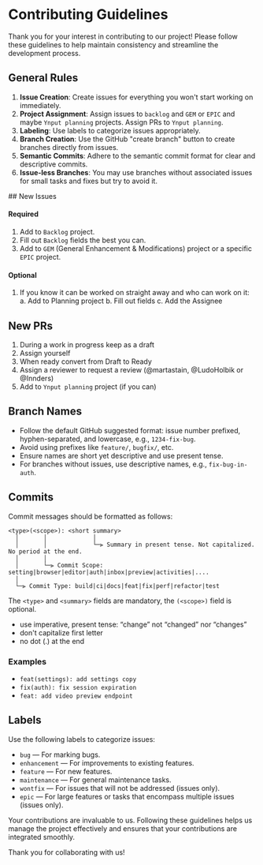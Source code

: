 # Contributing Guidelines

Thank you for your interest in contributing to our project!
Please follow these guidelines to help maintain consistency and streamline the development process.

## General Rules

1. **Issue Creation**: Create issues for everything you won't start working on immediately.
2. **Project Assignment**: Assign issues to `backlog` and `GEM` or `EPIC` and maybe `Ynput planning` projects. Assign PRs to `Ynput planning`.
3. **Labeling**: Use labels to categorize issues appropriately.
4. **Branch Creation**: Use the GitHub "create branch" button to create branches directly from issues.
5. **Semantic Commits**: Adhere to the semantic commit format for clear and descriptive commits.
6. **Issue-less Branches**: You may use branches without associated issues for small tasks and fixes but try to avoid it.

## New Issues

#### Required

1. Add to `Backlog` project.
2. Fill out `Backlog` fields the best you can.
3. Add to `GEM` (General Enhancement & Modifications) project or a specific `EPIC` project.

#### Optional

1. If you know it can be worked on straight away and who can work on it:
   a. Add to Planning project
   b. Fill out fields
   c. Add the Assignee

## New PRs

1. During a work in progress keep as a draft
2. Assign yourself
3. When ready convert from Draft to Ready
4. Assign a reviewer to request a review (@martastain, @LudoHolbik or @Innders)
5. Add to `Ynput planning` project (if you can)

## Branch Names

- Follow the default GitHub suggested format: issue number prefixed, hyphen-separated, and lowercase, e.g., `1234-fix-bug`.
- Avoid using prefixes like `feature/`, `bugfix/`, etc.
- Ensure names are short yet descriptive and use present tense.
- For branches without issues, use descriptive names, e.g., `fix-bug-in-auth`.

## Commits

Commit messages should be formatted as follows:

```
<type>(<scope>): <short summary>
  │       │             │
  │       │             └─⫸ Summary in present tense. Not capitalized. No period at the end.
  │       │
  │       └─⫸ Commit Scope: setting|browser|editor|auth|inbox|preview|activities|....
  │
  └─⫸ Commit Type: build|ci|docs|feat|fix|perf|refactor|test
```

The `<type>` and `<summary>` fields are mandatory, the `(<scope>)` field is optional.

- use imperative, present tense: “change” not “changed” nor “changes”
- don't capitalize first letter
- no dot (.) at the end

### Examples

- `feat(settings): add settings copy`
- `fix(auth): fix session expiration`
- `feat: add video preview endpoint`

## Labels

Use the following labels to categorize issues:

- `bug` — For marking bugs.
- `enhancement` — For improvements to existing features.
- `feature` — For new features.
- `maintenance` — For general maintenance tasks.
- `wontfix` — For issues that will not be addressed (issues only).
- `epic` — For large features or tasks that encompass multiple issues (issues only).

Your contributions are invaluable to us.
Following these guidelines helps us manage the project effectively and ensures that your contributions are integrated smoothly.

Thank you for collaborating with us!
